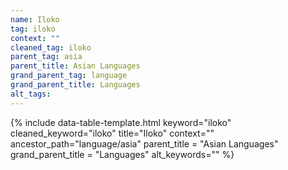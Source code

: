 ```yaml
---
name: Iloko
tag: iloko
context: ""
cleaned_tag: iloko
parent_tag: asia
parent_title: Asian Languages
grand_parent_tag: language
grand_parent_title: Languages
alt_tags: 
---
```


{% include data-table-template.html 
  keyword="iloko" 
  cleaned_keyword="iloko" 
  title="Iloko"
  context=""
  ancestor_path="language/asia" 
  parent_title = "Asian Languages"
  grand_parent_title = "Languages"
  alt_keywords=""
%}

